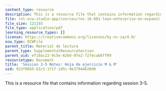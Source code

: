 ```yaml
---
content_type: resource
description: This is a resource file that contains information regarding session 3-5.
file: /ol-ocw-studio-app/courses/res-16-001-lean-enterprise-en-espanol-january-iap-2012/923f08b561c11f1f1d5c9e37944620d0_MITRES_16_001IAP12_3-5_MM.pdf
file_size: 121193
file_type: application/pdf
learning_resource_types: []
license: https://creativecommons.org/licenses/by-nc-sa/4.0/
ocw_type: OCWFile
parent_title: Material de lectura
parent_type: SupplementalResourceSection
parent_uid: ef18ac22-9c5e-626d-97e2-727ecab6ff99
resourcetype: Document
title: 'Session 3-5 Notes: Hoja de ejercicio M & M'
uid: 923f08b5-61c1-1f1f-1d5c-9e37944620d0
---
```

This is a resource file that contains information regarding session 3-5.